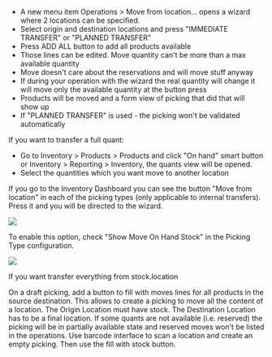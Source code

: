 - A new menu item Operations \> Move from location... opens a wizard
  where 2 locations can be specified.
- Select origin and destination locations and press "IMMEDIATE TRANSFER"
  or "PLANNED TRANSFER"
- Press ADD ALL button to add all products available
- Those lines can be edited. Move quantity can't be more than a max
  available quantity
- Move doesn't care about the reservations and will move stuff anyway
- If during your operation with the wizard the real quantity will change
  it will move only the available quantity at the button press
- Products will be moved and a form view of picking that did that will
  show up
- If "PLANNED TRANSFER" is used - the picking won't be validated
  automatically

If you want to transfer a full quant:

- Go to Inventory \> Products \> Products and click "On hand" smart
  button or Inventory \> Reporting \> Inventory, the quants view will be
  opened.
- Select the quantities which you want move to another location

If you go to the Inventory Dashboard you can see the button "Move from
location" in each of the picking types (only applicable to internal
transfers). Press it and you will be directed to the wizard.

![](https://user-images.githubusercontent.com/147538094/281480833-208ea309-0bad-43e7-bd6f-8384520afe00.png)

To enable this option, check "Show Move On Hand Stock" in the Picking Type configuration.

![](https://user-images.githubusercontent.com/147538094/281479487-45fa4bde-36be-4ba1-8d54-8e707b89459e.png)

If you want transfer everything from stock.location

On a draft picking, add a button to fill with moves lines for all
products in the source destination. This allows to create a picking to
move all the content of a location. The Origin Location must have stock.
The Destination Location has to be a final location.
If some quants are not available
(i.e. reserved) the picking will be in partially available state and
reserved moves won't be listed in the operations. Use barcode interface
to scan a location and create an empty picking. Then use the fill with
stock button.
